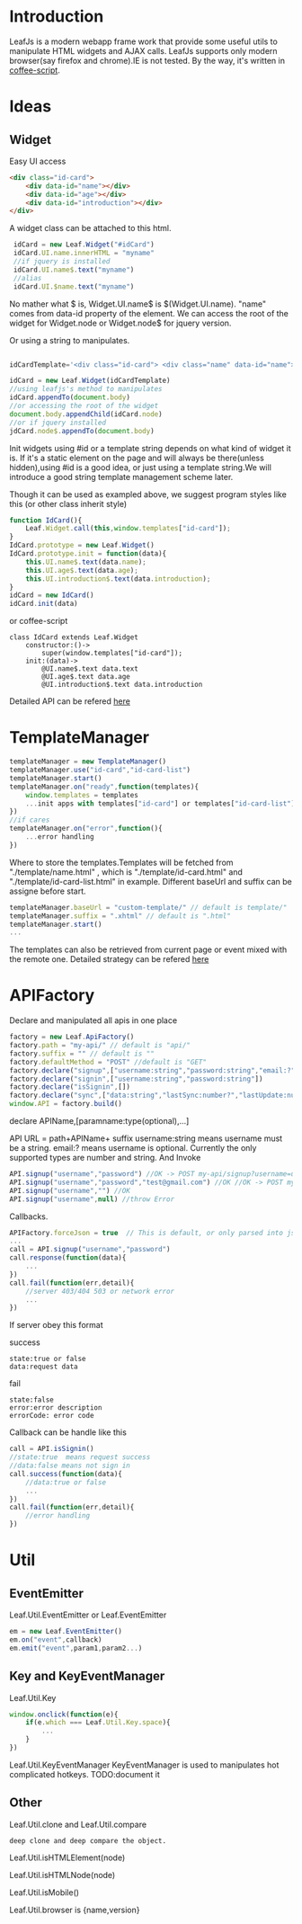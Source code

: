 # Introduction
LeafJs is a modern webapp frame work that provide some useful utils to manipulate HTML widgets and AJAX calls.
LeafJs supports only modern browser(say firefox and chrome).IE is not tested.
By the way, it's written in [coffee-script](http://coffeescript.org/).

# Ideas
## Widget
Easy UI access
```html
<div class="id-card">
	<div data-id="name"></div>
	<div data-id="age"></div>
	<div data-id="introduction"></div>
</div>
```
A widget class can be attached to this html.
```javascript
 idCard = new Leaf.Widget("#idCard")
 idCard.UI.name.innerHTML = "myname"
 //if jquery is installed
 idCard.UI.name$.text("myname")
 //alias
 idCard.UI.$name.text("myname")
 ```
No mather what $ is, Widget.UI.name$ is $(Widget.UI.name).
"name" comes from data-id property of the element.
We can access the root of the widget for Widget.node or Widget.node$ for jquery version.

Or using a string to manipulates.
```javascript

idCardTemplate='<div class="id-card"> <div class="name" data-id="name"></div> <div class="age" data-id="age"></div> <div class="introduction" data-id="introduction"></div> </div>'

idCard = new Leaf.Widget(idCardTemplate)
//using leafjs's method to manipulates
idCard.appendTo(document.body)
//or accessing the root of the widget
document.body.appendChild(idCard.node)
//or if jquery installed
jdCard.node$.appendTo(document.body)
```
Init widgets using #id or a template string depends on what kind of widget it is. If it's a static element on the page and will always be there(unless hidden),using #id is a good idea, or just using a template string.We will introduce a good string template management scheme later.

Though it can be used as exampled above, we suggest program styles like this (or other class inherit style)
```javascript
function IdCard(){
	Leaf.Widget.call(this,window.templates["id-card"]);
}
IdCard.prototype = new Leaf.Widget()
IdCard.prototype.init = function(data){
	this.UI.name$.text(data.name);
	this.UI.age$.text(data.age);
	this.UI.introduction$.text(data.introduction);
}
idCard = new IdCard()
idCard.init(data)
```
or coffee-script
```coffee-script
class IdCard extends Leaf.Widget
	constructor:()->
		super(window.templates["id-card"]);
	init:(data)->
		@UI.name$.text data.text
		@UI.age$.text data.age
		@UI.introduction$.text data.introduction
```
Detailed API can be refered [here](doc/widget.md)

# TemplateManager

```javascript
templateManager = new TemplateManager()
templateManager.use("id-card","id-card-list")
templateManager.start()
templateManager.on("ready",function(templates){
	window.templates = templates
	...init apps with templates["id-card"] or templates["id-card-list"]
})
//if cares
templateManager.on("error",function(){
	...error handling
})
```
Where to store the templates.Templates will be fetched from "./template/name.html" , which is "./template/id-card.html" and "./template/id-card-list.html" in example.
Different baseUrl and suffix can be assigne before start.
```javascript
templateManager.baseUrl = "custom-template/" // default is template/"
templateManager.suffix = ".xhtml" // default is ".html"
templateManager.start()
...
```

The templates can also be retrieved from current page or event mixed with the remote one.
Detailed strategy can be refered [here](doc/templateManager.md)

# APIFactory
Declare and manipulated all apis in one place
```javascript
factory = new Leaf.ApiFactory()
factory.path = "my-api/" // default is "api/"
factory.suffix = "" // default is ""
factory.defaultMethod = "POST" //default is "GET"
factory.declare("signup",["username:string","password:string","email:?"])
factory.declare("signin",["username:string","password:string"])
factory.declare("isSignin",[]) 
factory.declare("sync",["data:string","lastSync:number?","lastUpdate:number?"])
window.API = factory.build()
```
declare APIName,[paramname:type(optional),...]

API URL = path+APIName+ suffix
username:string means username must be a string.
email:? means username is optional.
Currently the only supported types are number and string.
And Invoke

```javascript
API.signup("username","password") //OK -> POST my-api/signup?username=username&password=password
API.signup("username","password","test@gmail.com") //OK //OK -> POST my-api/signup?username=username&password=password&email=test@gmail.com
API.signup("username","") //OK 
API.signup("username",null) //throw Error
```

Callbacks.
```javascript
APIFactory.forceJson = true  // This is default, or only parsed into json when server return content-type:text/json
...
call = API.signup("username","password")
call.response(function(data){
	...
})
call.fail(function(err,detail){
	//server 403/404 503 or network error 
	...
})
```

If server obey this format

success
```
state:true or false
data:request data
```

fail
```
state:false
error:error description
errorCode: error code
```

Callback can be handle like this
```javascript
call = API.isSignin()
//state:true  means request success
//data:false means not sign in
call.success(function(data){
	//data:true or false
	...
})
call.fail(function(err,detail){
	//error handling
})
```

# Util
## EventEmitter
Leaf.Util.EventEmitter or Leaf.EventEmitter
```javascript
em = new Leaf.EventEmitter()
em.on("event",callback)
em.emit("event",param1,param2...)
```

## Key and KeyEventManager
Leaf.Util.Key
```javascript
window.onclick(function(e){
	if(e.which === Leaf.Util.Key.space){
		...
	}
})
```
Leaf.Util.KeyEventManager
KeyEventManager is used to manipulates hot complicated hotkeys.
TODO:document it
## Other
Leaf.Util.clone and Leaf.Util.compare
```
deep clone and deep compare the object.
```

Leaf.Util.isHTMLElement(node)

Leaf.Util.isHTMLNode(node)

Leaf.Util.isMobile()

Leaf.Util.browser is {name,version}
